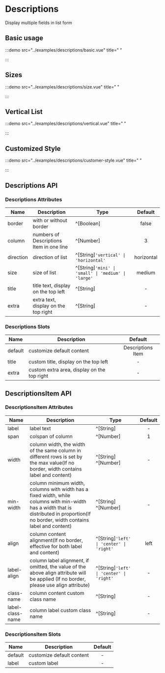 # Descriptions

Display multiple fields in list form

## Basic usage

:::demo src="../examples/descriptions/basic.vue" title=" "

:::

## Sizes

:::demo src="../examples/descriptions/size.vue" title=" "

:::

## Vertical List

:::demo src="../examples/descriptions/vertical.vue" title=" "

:::
## Customized Style

:::demo src="../examples/descriptions/customer-style.vue" title=" "

:::

## Descriptions API

### Descriptions Attributes

| Name | Description | Type | Default |
| ------ | ---- | ---- | :----: |
| border | with or without border | ^[Boolean] | false |
| column | numbers of Descriptions Item in one line | ^[Number] | 3 |
| direction | direction of list | ^[String]`'vertical' \| 'horizontal'` | horizontal |
| size | size of list | ^[String]`'mini' \| 'small' \| 'medium' \| 'large'` | medium |
| title | title text, display on the top left | ^[String] | - |
| extra | extra text, display on the top right | ^[String] | - |

### Descriptions Slots

| Name | Description | Default |
| ------ | ---- | :----: |
| default | customize default content | Descriptions Item |
| title | custom title, display on the top left | - |
| extra | custom extra area, display on the top right | - |

## DescriptionsItem API

### DescriptionsItem Attributes
| Name | Description | Type | Default |
| ------ | ---- | ---- | :----: |
| label | label text | ^[String] | - |
| span | colspan of column | ^[Number] | 1 |
| width | column width, the width of the same column in different rows is set by the max value(If no border, width contains label and content) | ^[String] ^[Number] | - |
| min-width | column minimum width, columns with width has a fixed width, while columns with min-width has a width that is distributed in proportion(If no border, width contains label and content) | ^[String] ^[Number] | - |
| align | column content alignment(If no border, effective for both label and content) | ^[String]`'left' \| 'center' \| 'right'` | left |
| label-align | column label alignment, if omitted, the value of the above align attribute will be applied (If no border, please use align attribute) | ^[String]`'left' \| 'center' \| 'right'` | - |
| class-name | column content custom class name | ^[String] | - |
| label-class-name | column label custom class name | ^[String] | - |

### DescriptionsItem Slots

| Name | Description | Default |
| ------ | ---- | :----: |
| default | customize default content | - |
| label | custom label | - |